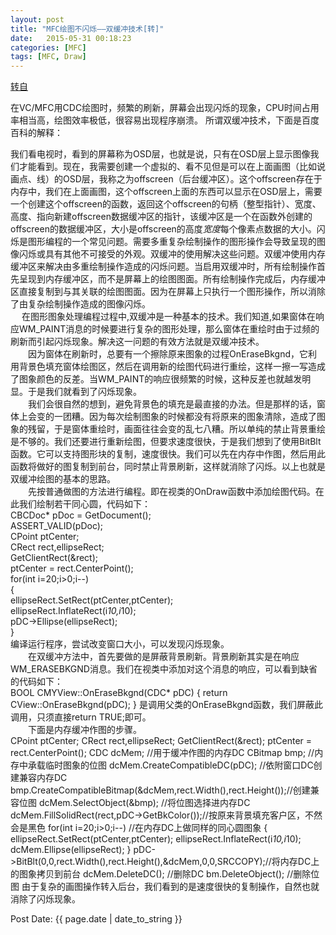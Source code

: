 ```yaml
---
layout: post
title: "MFC绘图不闪烁——双缓冲技术[转]"
date:   2015-05-31 00:18:23 
categories: [MFC]
tags: [MFC, Draw]
---
```

[转自](http://blog.163.com/fk1007@126/blog/static/3003673920092189224923/)

在VC/MFC用CDC绘图时，频繁的刷新，屏幕会出现闪烁的现象，CPU时间占用率相当高，绘图效率极低，很容易出现程序崩溃。
所谓双缓冲技术，下面是百度百科的解释：

我们看电视时，看到的屏幕称为OSD层，也就是说，只有在OSD层上显示图像我们才能看到。现在，我需要创建一个虚拟的、看不见但是可以在上面画图（比如说画点、线）的OSD层，我称之为offscreen（后台缓冲区）。这个offscreen存在于内存中，我们在上面画图，这个offscreen上面的东西可以显示在OSD层上，需要一个创建这个offscreen的函数，返回这个offscreen的句柄（整型指针）、宽度、高度、指向新建offscreen数据缓冲区的指针，该缓冲区是一个在函数外创建的offscreen的数据缓冲区，大小是offscreen的高度*宽度*每个像素点数据的大小。闪烁是图形编程的一个常见问题。需要多重复杂绘制操作的图形操作会导致呈现的图像闪烁或具有其他不可接受的外观。双缓冲的使用解决这些问题。双缓冲使用内存缓冲区来解决由多重绘制操作造成的闪烁问题。当启用双缓冲时，所有绘制操作首先呈现到内存缓冲区，而不是屏幕上的绘图图面。所有绘制操作完成后，内存缓冲区直接复制到与其关联的绘图图面。因为在屏幕上只执行一个图形操作，所以消除了由复杂绘制操作造成的图像闪烁。    
　 在图形图象处理编程过程中,双缓冲是一种基本的技术。我们知道,如果窗体在响应WM_PAINT消息的时候要进行复杂的图形处理，那么窗体在重绘时由于过频的刷新而引起闪烁现象。解决这一问题的有效方法就是双缓冲技术。    
　　因为窗体在刷新时，总要有一个擦除原来图象的过程OnEraseBkgnd，它利用背景色填充窗体绘图区，然后在调用新的绘图代码进行重绘，这样一擦一写造成了图象颜色的反差。当WM_PAINT的响应很频繁的时候，这种反差也就越发明显。于是我们就看到了闪烁现象。    
　　我们会很自然的想到，避免背景色的填充是最直接的办法。但是那样的话，窗体上会变的一团糟。因为每次绘制图象的时候都没有将原来的图象清除，造成了图象的残留，于是窗体重绘时，画面往往会变的乱七八糟。所以单纯的禁止背景重绘是不够的。我们还要进行重新绘图，但要求速度很快，于是我们想到了使用BitBlt函数。它可以支持图形块的复制，速度很快。我们可以先在内存中作图，然后用此函数将做好的图复制到前台，同时禁止背景刷新，这样就消除了闪烁。以上也就是双缓冲绘图的基本的思路。    
　　先按普通做图的方法进行编程。即在视类的OnDraw函数中添加绘图代码。在此我们绘制若干同心圆，代码如下：    
	CBCDoc* pDoc = GetDocument();  
	ASSERT_VALID(pDoc);  
	CPoint ptCenter;  
	CRect rect,ellipseRect;  
	GetClientRect(&amp;rect);  
	ptCenter = rect.CenterPoint();  
	for(int i=20;i&gt;0;i--)  
	{  
		ellipseRect.SetRect(ptCenter,ptCenter);  
		ellipseRect.InflateRect(i*10,i*10);  
		pDC-&gt;Ellipse(ellipseRect);  
	}  
编译运行程序，尝试改变窗口大小，可以发现闪烁现象。  
　　在双缓冲方法中，首先要做的是屏蔽背景刷新。背景刷新其实是在响应WM_ERASEBKGND消息。我们在视类中添加对这个消息的响应，可以看到缺省的代码如下：  
	BOOL CMYView::OnEraseBkgnd(CDC* pDC)
	{
		return CView::OnEraseBkgnd(pDC);
	}
是调用父类的OnEraseBkgnd函数，我们屏蔽此调用，只须直接return TRUE;即可。  
　　下面是内存缓冲作图的步骤。  
	CPoint ptCenter;
	CRect rect,ellipseRect;
	GetClientRect(&amp;rect);
	ptCenter = rect.CenterPoint();
	CDC dcMem; //用于缓冲作图的内存DC
	CBitmap bmp; //内存中承载临时图象的位图
	dcMem.CreateCompatibleDC(pDC); //依附窗口DC创建兼容内存DC
	bmp.CreateCompatibleBitmap(&amp;dcMem,rect.Width(),rect.Height());//创建兼容位图
	dcMem.SelectObject(&amp;bmp); //将位图选择进内存DC
	dcMem.FillSolidRect(rect,pDC-&gt;GetBkColor());//按原来背景填充客户区，不然会是黑色
	for(int i=20;i&gt;0;i--) //在内存DC上做同样的同心圆图象
	{
		ellipseRect.SetRect(ptCenter,ptCenter);
		ellipseRect.InflateRect(i*10,i*10);
		dcMem.Ellipse(ellipseRect);
	}
	pDC-&gt;BitBlt(0,0,rect.Width(),rect.Height(),&amp;dcMem,0,0,SRCCOPY);//将内存DC上的图象拷贝到前台
	dcMem.DeleteDC(); //删除DC
	bm.DeleteObject(); //删除位图
由于复杂的画图操作转入后台，我们看到的是速度很快的复制操作，自然也就消除了闪烁现象。  

Post Date: {{ page.date | date_to_string }}